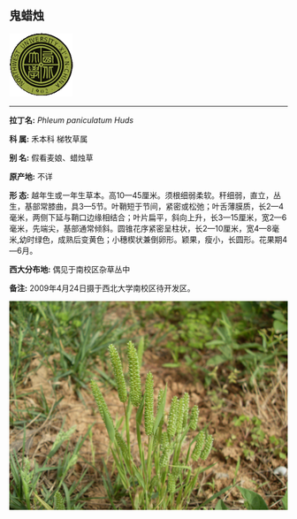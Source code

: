 ## 鬼蜡烛

![西北大学校园网络植物志](JPG/nwu.gif)

---

**拉丁名:**  _Phleum paniculatum Huds_

**科 属:** 禾本科 梯牧草属

**别 名:** 假看麦娘、蜡烛草

**原产地:** 不详

**形  态:** 越年生或一年生草本。高10—45厘米。须根细弱柔软。秆细弱，直立，丛生，基部常膝曲，具3—5节。叶鞘短于节间，紧密或松弛；叶舌薄膜质，长2—4毫米，两侧下延与鞘口边缘相结合；叶片扁平，斜向上升，长3—15厘米，宽2—6毫米，先端尖，基部通常倾斜。圆锥花序紧密呈柱状，长2—10厘米，宽4—8毫米,幼时绿色，成熟后变黄色；小穗楔状兼倒卵形。颖果，瘦小，长圆形。花果期4—6月。

**西大分布地:** 偶见于南校区杂草丛中

**备注:** 2009年4月24日摄于西北大学南校区待开发区。　

![鬼蜡烛](JPG/鬼蜡烛.JPG) 

